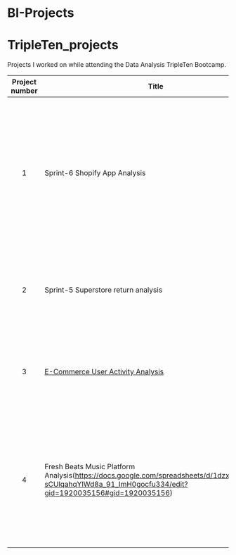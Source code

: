 # BI-Projects
# TripleTen_projects
Projects I worked on while attending the Data Analysis TripleTen Bootcamp.


| Project number | Title | Description |
| :-----------: | ----------- |----------- |
| 1 | Sprint-6 Shopify App Analysis | Review the landscape of apps on the Shopify platform, using data scraped from publicly available Shopify websites. Figure out what key factors play into the success of a Shopify app. |
| 2 | Sprint-5 Superstore return analysis| The project task was to analyze user data and find possible causes for the company’s return rate. |
| 3 | [E-Commerce User Activity Analysis](https://docs.google.com/spreadsheets/d/1cq_FJ-AWLeYIWq8iRiUiwRV9orPdR1nUC0cHKZeGG-E/edit?gid=38637670#gid=38637670) | The project task was to prepare a report that gives insight into the shopping habits of customers |
| 4 | Fresh Beats Music Platform Analysis(https://docs.google.com/spreadsheets/d/1dzxP7i43zptr-sCUlqahqYlWd8a_91_ImH0gocfu334/edit?gid=1920035156#gid=1920035156)  |  Created a stakeholder-ready business intelligence report to assess user engagement, artist promotion performance, and genre targeting strategies for Fresh Beats |
